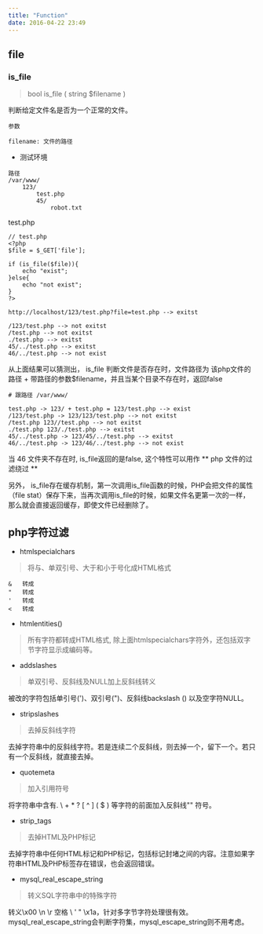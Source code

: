 ```yaml
---
title: "Function"
date: 2016-04-22 23:49
---
```


## file

### is_file

> bool is_file ( string $filename )

判断给定文件名是否为一个正常的文件。

```
参数 

filename: 文件的路径
```

* 测试环境

```
路径
/var/www/
    123/
        test.php
        45/
            robot.txt
```

test.php 

```
// test.php
<?php
$file = $_GET['file'];

if (is_file($file)){
    echo "exist";
}else{
    echo "not exist";
}
?>
```

```
http://localhost/123/test.php?file=test.php --> exitst

/123/test.php --> not exitst
/test.php --> not exitst
./test.php --> exitst
45/../test.php --> exitst
46/../test.php --> not exist
```

从上面结果可以猜测出， is_file 判断文件是否存在时，文件路径为 该php文件的路径 + 带路径的参数$filename，并且当某个目录不存在时，返回false

```
# 跟路径 /var/www/

test.php -> 123/ + test.php = 123/test.php --> exist
/123/test.php -> 123/123/test.php --> not exitst
/test.php 123//test.php --> not exitst
./test.php 123/./test.php --> exitst
45/../test.php -> 123/45/../test.php --> exitst
46/../test.php -> 123/46/../test.php --> not exist
```

当 46 文件夹不存在时, is_file返回的是false, 这个特性可以用作 ** php 文件的过滤绕过 **

另外， is_file存在缓存机制，第一次调用is_file函数的时候，PHP会把文件的属性（file stat）保存下来，当再次调用is_file的时候，如果文件名更第一次的一样，那么就会直接返回缓存，即使文件已经删除了。

## php字符过滤


* htmlspecialchars

> 将与、单双引号、大于和小于号化成HTML格式

```
&   转成 
"   转成 
'   转成 
<   转成 
```

* htmlentities()

> 所有字符都转成HTML格式, 除上面htmlspecialchars字符外，还包括双字节字符显示成编码等。

* addslashes

> 单双引号、反斜线及NULL加上反斜线转义

被改的字符包括单引号(')、双引号(")、反斜线backslash (\) 以及空字符NULL。

* stripslashes

> 去掉反斜线字符

去掉字符串中的反斜线字符。若是连续二个反斜线，则去掉一个，留下一个。若只有一个反斜线，就直接去掉。
 
* quotemeta

> 加入引用符号

将字符串中含有. \\ + * ? [ ^ ] ( $ ) 等字符的前面加入反斜线"\" 符号。

* strip_tags

> 去掉HTML及PHP标记

去掉字符串中任何HTML标记和PHP标记，包括标记封堵之间的内容。注意如果字符串HTML及PHP标签存在错误，也会返回错误。

* mysql_real_escape_string

> 转义SQL字符串中的特殊字符

转义\x00 \n \r 空格 \ ' " \x1a，针对多字节字符处理很有效。mysql_real_escape_string会判断字符集，mysql_escape_string则不用考虑。
